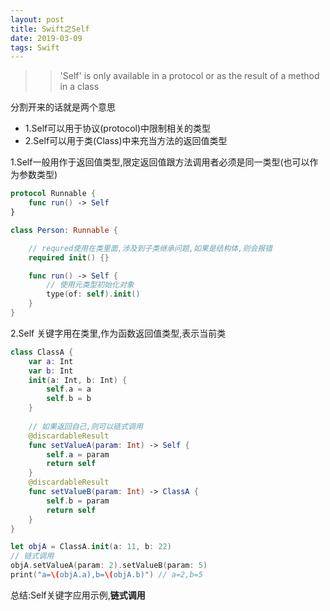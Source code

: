 ```yaml
---
layout: post
title: Swift之Self
date: 2019-03-09
tags: Swift
---
```


>>'Self' is only available in a protocol or as the result of a method in a class

分割开来的话就是两个意思

- 1.Self可以用于协议(protocol)中限制相关的类型
- 2.Self可以用于类(Class)中来充当方法的返回值类型

1.Self一般用作于返回值类型,限定返回值跟方法调用者必须是同一类型(也可以作为参数类型)

```swift
protocol Runnable {
    func run() -> Self
}

class Person: Runnable {

    // requred使用在类里面,涉及到子类继承问题,如果是结构体,则会报错
    required init() {}

    func run() -> Self {
        // 使用元类型初始化对象
        type(of: self).init()
    }
}
```

2.Self 关键字用在类里,作为函数返回值类型,表示当前类
```swift
class ClassA {
    var a: Int
    var b: Int
    init(a: Int, b: Int) {
        self.a = a
        self.b = b
    }
    
    // 如果返回自己,则可以链式调用
    @discardableResult
    func setValueA(param: Int) -> Self {
        self.a = param
        return self
    }
    @discardableResult
    func setValueB(param: Int) -> ClassA {
        self.b = param
        return self
    }
}

let objA = ClassA.init(a: 11, b: 22)
// 链式调用
objA.setValueA(param: 2).setValueB(param: 5)
print("a=\(objA.a),b=\(objA.b)") // a=2,b=5
```
总结:Self关键字应用示例,**链式调用**
